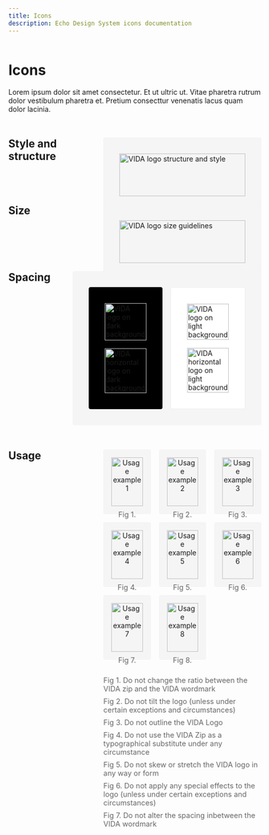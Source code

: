 ```yaml
---
title: Icons
description: Echo Design System icons documentation
---
```


<div class="design-layout">
<div class="design-content">

# Icons

Lorem ipsum dolor sit amet consectetur. Et ut ultric ut. Vitae pharetra rutrum dolor vestibulum pharetra et. Pretium consecttur venenatis lacus quam dolor lacinia.

<div class="icon-section">
  <div class="section-heading">
    <h2>Style and structure</h2>
  </div>
  <div class="section-content">
    <div class="icon-showcase">
      <img src="/images/vida-logo-structure.svg" alt="VIDA logo structure and style" />
    </div>
  </div>
</div>

<div class="icon-section">
  <div class="section-heading">
    <h2>Size</h2>
  </div>
  <div class="section-content">
    <div class="icon-showcase size">
      <img src="/images/vida-logo-size.svg" alt="VIDA logo size guidelines" />
    </div>
  </div>
</div>

<div class="icon-section">
  <div class="section-heading">
    <h2>Spacing</h2>
  </div>
  <div class="section-content">
    <div class="icon-showcase spacing">
      <div class="spacing-grid">
        <div class="dark-bg">
          <img src="/images/vida-logo-dark.svg" alt="VIDA logo on dark background" />
          <img src="/images/vida-logo-dark-horizontal.svg" alt="VIDA horizontal logo on dark background" />
        </div>
        <div class="light-bg">
          <img src="/images/vida-logo-light.svg" alt="VIDA logo on light background" />
          <img src="/images/vida-logo-light-horizontal.svg" alt="VIDA horizontal logo on light background" />
        </div>
      </div>
    </div>
  </div>
</div>

<div class="icon-section">
  <div class="section-heading">
    <h2>Usage</h2>
  </div>
  <div class="section-content">
    <div class="usage-grid">
      <div class="usage-example">
        <img src="/images/usage-1.svg" alt="Usage example 1" />
        <span>Fig 1.</span>
      </div>
      <div class="usage-example">
        <img src="/images/usage-2.svg" alt="Usage example 2" />
        <span>Fig 2.</span>
      </div>
      <div class="usage-example">
        <img src="/images/usage-3.svg" alt="Usage example 3" />
        <span>Fig 3.</span>
      </div>
      <div class="usage-example">
        <img src="/images/usage-4.svg" alt="Usage example 4" />
        <span>Fig 4.</span>
      </div>
      <div class="usage-example">
        <img src="/images/usage-5.svg" alt="Usage example 5" />
        <span>Fig 5.</span>
      </div>
      <div class="usage-example">
        <img src="/images/usage-6.svg" alt="Usage example 6" />
        <span>Fig 6.</span>
      </div>
      <div class="usage-example">
        <img src="/images/usage-7.svg" alt="Usage example 7" />
        <span>Fig 7.</span>
      </div>
      <div class="usage-example">
        <img src="/images/usage-8.svg" alt="Usage example 8" />
        <span>Fig 8.</span>
      </div>
    </div>
    <div class="usage-notes">
      <p>Fig 1. Do not change the ratio between the VIDA zip and the VIDA wordmark</p>
      <p>Fig 2. Do not tilt the logo (unless under certain exceptions and circumstances)</p>
      <p>Fig 3. Do not outline the VIDA Logo</p>
      <p>Fig 4. Do not use the VIDA Zip as a typographical substitute under any circumstance</p>
      <p>Fig 5. Do not skew or stretch the VIDA logo in any way or form</p>
      <p>Fig 6. Do not apply any special effects to the logo (unless under certain exceptions and circumstances)</p>
      <p>Fig 7. Do not alter the spacing inbetween the VIDA wordmark</p>
    </div>
  </div>
</div>

</div>
</div>

<style>
.design-layout {
  display: flex;
  gap: 2rem;
}

.design-sidebar {
  width: 240px;
  flex-shrink: 0;
}

.design-content {
  flex: 1;
  max-width: 800px;
}

.icon-section {
  display: flex;
  gap: 2rem;
  margin: 3rem 0;
}

.section-heading {
  flex: 1;
}

.section-heading h2 {
  margin: 0;
}

.section-content {
  flex: 2;
}

.icon-showcase {
  background: #f5f5f5;
  padding: 2rem;
  border-radius: 4px;
}

.icon-showcase img {
  width: 100%;
  height: auto;
  display: block;
}

.spacing-grid {
  display: grid;
  grid-template-columns: repeat(2, 1fr);
  gap: 1rem;
}

.dark-bg {
  background: #000;
  padding: 2rem;
  border-radius: 4px;
  display: flex;
  flex-direction: column;
  gap: 1rem;
}

.light-bg {
  background: #fff;
  padding: 2rem;
  border-radius: 4px;
  border: 1px solid #eee;
  display: flex;
  flex-direction: column;
  gap: 1rem;
}

.usage-grid {
  display: grid;
  grid-template-columns: repeat(3, 1fr);
  gap: 1rem;
  margin-bottom: 2rem;
}

.usage-example {
  background: #f5f5f5;
  padding: 1rem;
  border-radius: 4px;
  text-align: center;
}

.usage-example img {
  width: 100%;
  height: auto;
  margin-bottom: 0.5rem;
}

.usage-example span {
  font-size: 0.9rem;
  color: #666;
}

.usage-notes {
  color: #666;
  font-size: 0.9rem;
}

.usage-notes p {
  margin: 0.5rem 0;
}

@media (max-width: 768px) {
  .design-layout {
    flex-direction: column;
  }
  
  .design-sidebar {
    width: 100%;
  }

  .icon-section {
    flex-direction: column;
  }

  .section-heading {
    margin-bottom: 1rem;
  }

  .spacing-grid {
    grid-template-columns: 1fr;
  }

  .usage-grid {
    grid-template-columns: repeat(2, 1fr);
  }
}
</style>
